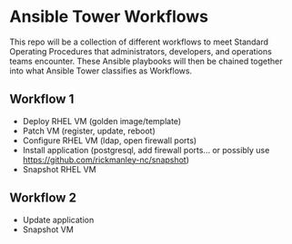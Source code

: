 # Ansible Tower Workflows

This repo will be a collection of different workflows to meet Standard Operating Procedures that administrators, developers, and operations teams encounter. These Ansible playbooks will then be chained together into what Ansible Tower classifies as Workflows.

## Workflow 1
- Deploy RHEL VM (golden image/template)
- Patch VM (register, update, reboot)
- Configure RHEL VM (ldap, open firewall ports)
- Install application (postgresql, add firewall ports... or possibly use https://github.com/rickmanley-nc/snapshot)
- Snapshot RHEL VM

## Workflow 2
- Update application
- Snapshot VM
